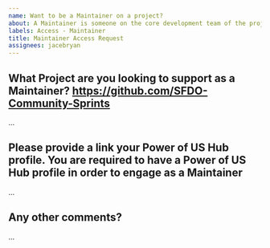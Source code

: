 ```yaml
---
name: Want to be a Maintainer on a project?
about: A Maintainer is someone on the core development team of the project who has commit access to the main repository of the project.
labels: Access - Maintainer
title: Maintainer Access Request
assignees: jacebryan
---
```


What Project are you looking to support as a Maintainer?
https://github.com/SFDO-Community-Sprints
-------------------------------------------
…

Please provide a link your Power of US Hub profile.
You are required to have a Power of US Hub profile in order to engage as a Maintainer
-------------------------------------------
…

Any other comments?
-------------------------------------------
…
